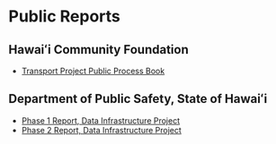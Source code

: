 # Public Reports

## Hawaiʻi Community Foundation
- [Transport Project Public Process Book](https://github.com/PasDeChocolat/reports/blob/master/HCF/Transport_Project_Public_Process_Book.pdf)

## Department of Public Safety, State of Hawaiʻi
- [Phase 1 Report, Data Infrastructure Project](https://github.com/PasDeChocolat/reports/blob/master/PSD/Re-envisioning-Data-Infrastructure-2015_Redacted.pdf)
- [Phase 2 Report, Data Infrastructure Project](https://github.com/PasDeChocolat/reports/blob/master/PSD/Re-envisioning-Data-Infrastructure-2019_Redacted.pdf)
